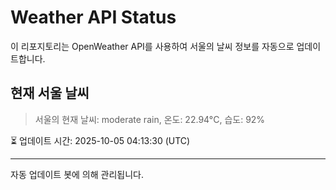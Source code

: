 
# Weather API Status

이 리포지토리는 OpenWeather API를 사용하여 서울의 날씨 정보를 자동으로 업데이트합니다.

## 현재 서울 날씨
> 서울의 현재 날씨: moderate rain, 온도: 22.94°C, 습도: 92%

⏳ 업데이트 시간: 2025-10-05 04:13:30 (UTC)

---
자동 업데이트 봇에 의해 관리됩니다.
